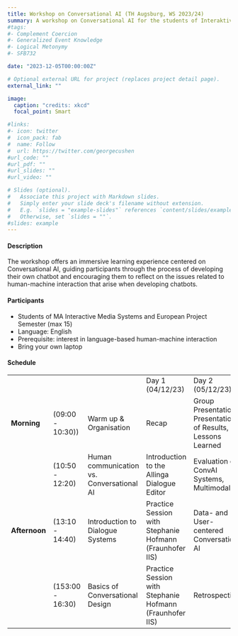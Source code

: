 ```yaml
---
title: Workshop on Conversational AI (TH Augsburg, WS 2023/24)
summary: A workshop on Conversational AI for the students of Interaktive Mediensysteme
#tags:
#- Complement Coercion
#- Generalized Event Knowledge
#- Logical Metonymy
#- SFB732

date: "2023-12-05T00:00:00Z"

# Optional external URL for project (replaces project detail page).
external_link: ""

image:
  caption: "credits: xkcd"
  focal_point: Smart

#links:
#- icon: twitter
#  icon_pack: fab
#  name: Follow
#  url: https://twitter.com/georgecushen
#url_code: ""
#url_pdf: ""
#url_slides: ""
#url_video: ""

# Slides (optional).
#   Associate this project with Markdown slides.
#   Simply enter your slide deck's filename without extension.
#   E.g. `slides = "example-slides"` references `content/slides/example-slides.md`.
#   Otherwise, set `slides = ""`.
#slides: example
---
```



<h4>Description </h4>

The workshop offers an immersive learning experience centered on Conversational AI, guiding participants through the process of developing their own chatbot and encouraging them to reflect on the issues related to human-machine interaction that arise when developing chatbots.

<h4>Participants </h4>

<ul>
  <li>Students of MA Interactive Media Systems and European Project Semester (max 15)</li>
  <li>Language: English</li>
  <li>Prerequisite: interest in language-based human-machine interaction</li>
  <li>Bring your own laptop</li>
</ul>

<h4>Schedule </h4>
<table>
<th>
<td></td><td></td><td>Day 1 (04/12/23)</td><td>Day 2 (05/12/23)</td><td>Day 3 (08/12/23)</td>
</th>
<tr>
<td><b>Morning</b> </td><td> (09:00 - 10:30))</td>
<td> Warm up & Organisation </td><td>Recap</td><td>Group Presentations: Presentation of Results, Lessons Learned</td>
</tr>
<tr>
<td></td><td>(10:50 - 12:20) </td><td>Human communication vs. Conversational AI</td> <td>Introduction to the Allinga Dialogue Editor</td> <td> Evaluation of ConvAI Systems, Multimodality </td>
</tr>
<tr>
<td><b>Afternoon</b>   </td><td> (13:10 - 14:40)</td>
<td>Introduction to Dialogue Systems</td></td><td>Practice Session with Stephanie Hofmann (Fraunhofer IIS)	</td><td>Data- and User-centered Conversational AI</td>
</tr>
<tr>
<td></td><td> (153:00 - 16:30)</td><td>Basics of Conversational Design</td><td>Practice Session with Stephanie Hofmann (Fraunhofer IIS)</td><td>Retrospective</td>
</tr>
	

</table>


